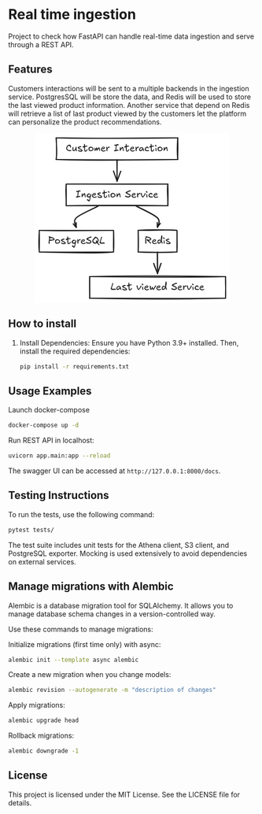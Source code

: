 # Real time ingestion

Project to check how FastAPI can handle real-time data ingestion and serve through a REST API.

## Features

Customers interactions will be sent to a multiple backends in the ingestion service. PostgresSQL will be store the data, and Redis will be used to store the last viewed product information.
Another service that depend on Redis will retrieve a list of last product viewed by the customers let the platform can personalize the product recommendations.

<img src="media/diagram.png" alt="Diagram" style="display:block;margin-left:auto;margin-right:auto;">

## How to install

1. Install Dependencies:
   Ensure you have Python 3.9+ installed. Then, install the required dependencies:

   ```bash
   pip install -r requirements.txt
   ```

## Usage Examples

Launch docker-compose

```bash
docker-compose up -d
```

Run REST API in localhost:

```bash
uvicorn app.main:app --reload
```

The swagger UI can be accessed at `http://127.0.0.1:8000/docs`.

## Testing Instructions

To run the tests, use the following command:

```bash
pytest tests/
```

The test suite includes unit tests for the Athena client, S3 client, and PostgreSQL exporter. Mocking is used extensively to avoid dependencies on external services.

## Manage migrations with Alembic

Alembic is a database migration tool for SQLAlchemy. It allows you to manage database schema changes in a version-controlled way.

Use these commands to manage migrations:

Initialize migrations (first time only) with async:

```sh
alembic init --template async alembic
```  

Create a new migration when you change models:

```sh
alembic revision --autogenerate -m "description of changes"
```

Apply migrations:

```sh
alembic upgrade head
```

Rollback migrations:

```sh
alembic downgrade -1
```

## License

This project is licensed under the MIT License. See the LICENSE file for details.
